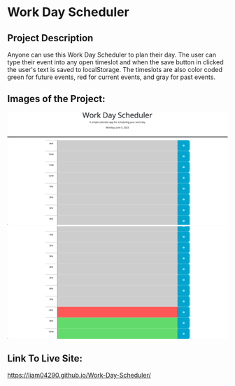 # Work Day Scheduler

## Project Description
Anyone can use this Work Day Scheduler to plan their day. The user can type their event into any open timeslot and when the save button in clicked the user's text is saved to localStorage. The timeslots are also color coded green for future events, red for current events, and gray for past events.

## Images of the Project:
![Image 1 of project](./assets/Image1.png)
![Image 2 of project](./assets/Image2.png)

## Link To Live Site:
https://liam04290.github.io/Work-Day-Scheduler/
